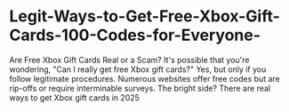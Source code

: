 # Legit-Ways-to-Get-Free-Xbox-Gift-Cards-100-Codes-for-Everyone-
Are Free Xbox Gift Cards Real or a Scam?  It's possible that you're wondering, "Can I really get free Xbox gift cards?" Yes, but only if you follow legitimate procedures.   Numerous websites offer free codes but are rip-offs or require interminable surveys.     The bright side? There are real ways to get Xbox gift cards in 2025 
